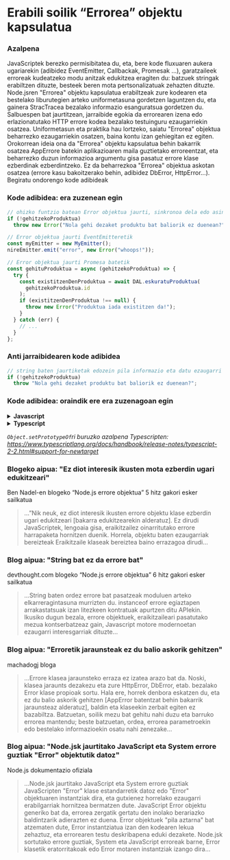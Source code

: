 # Erabili soilik “Errorea” objektu kapsulatua

### Azalpena

JavaScriptek berezko permisibitatea du, eta, bere kode fluxuaren aukera ugariarekin (adibidez EventEmitter, Callbackak, Promesak ...), garatzaileek erroreak kudeatzeko modu anitzak edukitzea eragiten du: batzuek stringak erabiltzen dituzte, besteek beren mota pertsonalizatuak zehazten dituzte. Node.jsren "Errorea" objektu kapsulatua erabiltzeak zure kodearen eta bestelako liburutegien arteko uniformetasuna gordetzen laguntzen du, eta gainera StracTracea bezalako informazio esanguratsua gordetzen du. Salbuespen bat jaurtitzean, jarraibide egokia da errorearen izena edo erlazionatutako HTTP errore kodea bezalako testuinguru ezaugarriekin osatzea. Uniformetasun eta praktika hau lortzeko, saiatu "Errorea" objektua beharrezko ezaugarriekin osatzen, baina kontu izan gehiegitan ez egiten. Orokorrean ideia ona da "Errorea" objektu kapsulatua behin bakarrik osatzea AppErrore batekin aplikazioaren maila guztietako erroreentzat, eta beharrezko duzun informazioa argumentu gisa pasatuz errore klase ezberdinak ezberdintzeko. Ez da beharrezkoa "Errorea" objektua askotan osatzea (errore kasu bakoitzerako behin, adibidez DbError, HttpError...). Begiratu ondorengo kode adibideak

### Kode adibidea: era zuzenean egin

```javascript
// ohizko funtzio batean Error objektua jaurti, sinkronoa dela edo asinkronoa dela (sync async)
if (!gehitzekoProduktua)
  throw new Error("Nola gehi dezaket produktu bat baliorik ez duenean?");

// Error objektua jaurti EventEmitteretik
const myEmitter = new MyEmitter();
nireEmitter.emit("error", new Error("whoops!"));

// Error objektua jaurti Promesa batetik
const gehituProduktua = async (gehitzekoProduktua) => {
  try {
    const existitzenDenProduktua = await DAL.eskuratuProduktua(
      gehitzekoProduktua.id
    );
    if (existitzenDenProduktua !== null) {
      throw new Error("Produktua iada existitzen da!");
    }
  } catch (err) {
    // ...
  }
};
```

### Anti jarraibidearen kode adibidea

```javascript
// string baten jaurtiketak edozein pila informazio eta datu ezaugarri garrantzitsu falta ditu
if (!gehitzekoProduktua)
  throw "Nola gehi dezaket produktu bat baliorik ez duenean?";
```

### Kode adibidea: oraindik ere era zuzenagoan egin

<details>
<summary><strong>Javascript</strong></summary>

```javascript
// Noderen Error objektutik eratortzen den errore objektu zentralizatua
function AppErrorea(izena, httpKodea, deskribapena, funtzionatzenDu) {
  Error.call(this);
  Error.captureStackTrace(this);
  this.izena = izena;
  //...hemen zehaztuta beste ezaugarri batzuk
}

AppErrorea.prototype = Object.create(Error.prototype);
AppErrorea.prototype.constructor = AppErrorea;

module.exports.AppErrorea = AppErrorea;

// erabiltzailea exzepzio bat jaurtitzen
if (erabiltzailea == null)
  throw new AppErrorea(
    commonErrors.resourceNotFound,
    commonHTTPErrors.notFound,
    "azalpen osatuagoa",
    true
  );
```

</details>

<details>
<summary><strong>Typescript</strong></summary>

```typescript
// Noderen Error objektutik eratortzen den errore objektu zentralizatua
export class AppErrorea extends Error {
  public readonly izena: string;
  public readonly httpKodea: HttpCode;
  public readonly funtzionatzenDu: boolean;

  constructor(
    izena: string,
    httpKodea: HttpCode,
    deskribapena: string,
    funtzionatzenDu: boolean
  ) {
    super(deskribapena);

    Object.setPrototypeOf(this, new.target.prototype); // prototipo katea berrezarri

    this.izena = izena;
    this.httpKodea = httpKodea;
    this.funtzionatzenDu = funtzionatzenDu;

    Error.captureStackTrace(this);
  }
}

// erabiltzailea exzepzio bat jaurtitzen
if (erabiltzailea == null)
  throw new AppErrorea(
    commonErrors.resourceNotFound,
    commonHTTPErrors.notFound,
    "azalpen osatuagoa",
    true
  );
```

</details>

_`Object.setPrototypeOf`ri buruzko azalpena Typescripten: https://www.typescriptlang.org/docs/handbook/release-notes/typescript-2-2.html#support-for-newtarget_

### Blogeko aipua: "Ez diot interesik ikusten mota ezberdin ugari edukitzeari"

Ben Nadel-en blogeko “Node.js errore objektua” 5 hitz gakori esker sailkatua

> …”Nik neuk, ez diot interesik ikusten errore objektu klase ezberdin ugari edukitzeari [bakarra edukitzearekin alderatuz]. Ez dirudi JavaScriptek, lengoaia gisa, eraikitzailez oinarritutako errore harrapaketa hornitzen duenik. Horrela, objektu baten ezaugarriak bereizteak Eraikitzaile klaseak bereiztea baino errazagoa dirudi…

### Blog aipua: "String bat ez da errore bat"

devthought.com blogeko “Node.js errore objektua” 6 hitz gakori esker sailkatua

> …String baten ordez errore bat pasatzeak moduluen arteko elkarreragintasuna murrizten du. instanceof errore egiaztapen arrakastatsuak izan litezkeen kontratuak apurtzen ditu APIekin. Ikusiko dugun bezala, errore objektuek, eraikitzaileari pasatutako mezua kontserbatzeaz gain, Javascript motore modernoetan ezaugarri interesgarriak dituzte…

### Blog aipua: "Erroretik jaraunsteak ez du balio askorik gehitzen"

machadogj bloga

> …Errore klasea jaraunsteko erraza ez izatea arazo bat da. Noski, klasea jaraunts dezakezu eta zure HttpError, DbError, etab. bezalako Error klase propioak sortu. Hala ere, horrek denbora eskatzen du, eta ez du balio askorik gehitzen [AppError batentzat behin bakarrik jaraunsteaz alderatuz], baldin eta klaseekin zerbait egiten ez bazabiltza. Batzuetan, soilik mezu bat gehitu nahi duzu eta barruko errorea mantendu; beste batzuetan, ordea, errorea parametroekin edo bestelako informazioekin osatu nahi zenezake…

### Blog aipua: "Node.jsk jaurtitako JavaScript eta System errore guztiak "Error" objektutik datoz"

Node.js dokumentazio ofiziala

> …Node.jsk jaurtitako JavaScript eta System errore guztiak JavaScripten "Error" klase estandarretik datoz edo "Error" objektuaren instantziak dira, eta gutxienez horrelako ezaugarri erabilgarriak hornitzea bermatzen dute. JavaScript Error objektu generiko bat da, errorea zergatik gertatu den inolako berariazko baldintzarik adierazten ez duena. Error objektuek "pila aztarna" bat atzematen dute, Error instantziatua izan den kodearen lekua zehaztuz, eta errorearen testu deskribapena eduki dezakete. Node.jsk sortutako errore guztiak, System eta JavaScript erroreak barne, Error klasetik eratorritakoak edo Error motaren instantziak izango dira…
